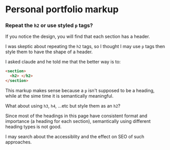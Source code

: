 # Personal portfolio markup

### Repeat the `h2` or use styled `p` tags?
If you notice the design, you will find that each section has a header.

I was skeptic about repeating the `h2` tags, so I thought I may use `p` tags then style them to have the shape of a header.  

I asked claude and he told me that the better way is to: 
```html
<section>
  <h2> </h2>
</section>
```
This markup makes sense because a `p` isn't supposed to be a heading, while at the sime time it is semantically meaningful.  

What about using `h3`, `h4`, ...etc but style them as an `h2`?  

Since most of the headings in this page have consistent format and importance (a heading for each section), semantically using different heading types is not good.  

I may search about the accessiblity and the effect on SEO of such approaches.